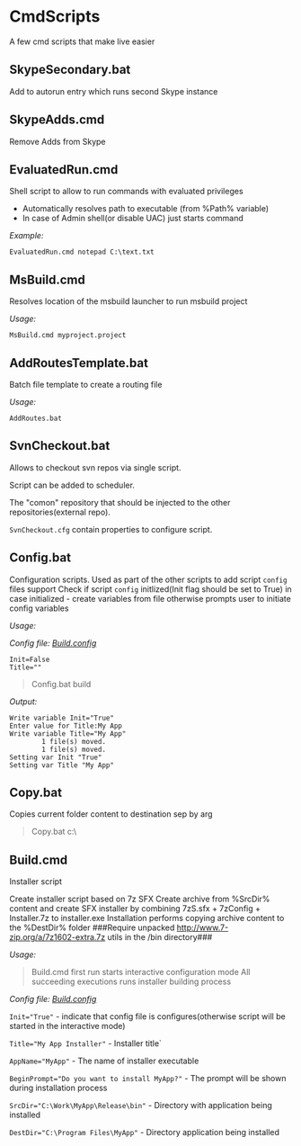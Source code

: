 # CmdScripts
A few cmd scripts that make live easier

## SkypeSecondary.bat ##

Add to autorun entry which runs second Skype instance

## SkypeAdds.cmd ##

Remove Adds from Skype

## EvaluatedRun.cmd ##

Shell script to allow to run commands with evaluated privileges
- Automatically resolves path to executable (from %Path% variable)
- In case of Admin shell(or disable UAC) just starts command

*Example:*
```shell
EvaluatedRun.cmd notepad C:\text.txt
```

## MsBuild.cmd ##
Resolves location of the msbuild launcher to run msbuild project

*Usage:*
```shell
MsBuild.cmd myproject.project
```

## AddRoutesTemplate.bat ##
Batch file template to create a routing file

*Usage:*
```shell
AddRoutes.bat
```

## SvnCheckout.bat ##
Allows to checkout svn repos via single script.

Script can be added to scheduler. 

The "comon" repository that should be injected to the other repositories(external repo).

```SvnCheckout.cfg``` contain properties to configure script.

## Config.bat ##
Configuration scripts. Used as part of the other scripts to add script `config` files support
Check if script `config` initlized(Init flag should be set to True)
in case initialized - create variables from file
otherwise prompts user to initiate config variables

*Usage:*

*Config file: [Build.config](https://raw.githubusercontent.com/stadub/CmdScripts/master/Build.config)*
```Output
Init=False
Title=""
```

>Config.bat build

*Output:*
```Output
Write variable Init="True"
Enter value for Title:My App
Write variable Title="My App"
        1 file(s) moved.
        1 file(s) moved.
Setting var Init "True"
Setting var Title "My App"
```

## Copy.bat ##
Copies current folder content to destination sep by arg
>Copy.bat c:\

## Build.cmd ##
Installer script

Create installer script based on 7z SFX
Create archive from %SrcDir% content and create SFX installer by combining 7zS.sfx + 7zConfig + Installer.7z to installer.exe
Installation performs copying archive content to the %DestDir% folder
###Require unpacked http://www.7-zip.org/a/7z1602-extra.7z utils in the /bin directory###


*Usage:*

>Build.cmd 
 first run starts interactive configuration mode
 All succeeding executions runs installer building process

*Config file: [Build.config](https://raw.githubusercontent.com/stadub/CmdScripts/master/Build.config)*

`Init="True"` - indicate that config file is configures(otherwise script will be started in the interactive mode)

`Title="My App Installer"` - Installer title`

`AppName="MyApp"` - The name of installer executable

`BeginPrompt="Do you want to install MyApp?"` - The prompt will be shown during installation process

`SrcDir="C:\Work\MyApp\Release\bin"` - Directory with application being installed

`DestDir="C:\Program Files\MyApp"` - Directory application being installed